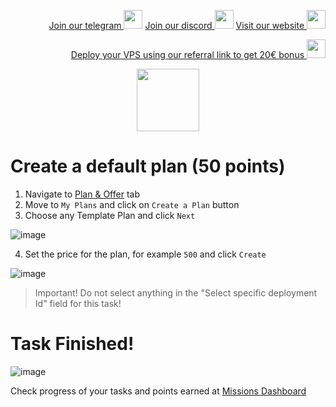 <p style="font-size:14px" align="right">
<a href="https://t.me/kjnotes" target="_blank">Join our telegram <img src="https://user-images.githubusercontent.com/50621007/183283867-56b4d69f-bc6e-4939-b00a-72aa019d1aea.png" width="30"/></a>
<a href="https://discord.gg/QmGfDKrA" target="_blank">Join our discord <img src="https://user-images.githubusercontent.com/50621007/176236430-53b0f4de-41ff-41f7-92a1-4233890a90c8.png" width="30"/></a>
<a href="https://kjnodes.com/" target="_blank">Visit our website <img src="https://user-images.githubusercontent.com/50621007/168689709-7e537ca6-b6b8-4adc-9bd0-186ea4ea4aed.png" width="30"/></a>
</p>

<p style="font-size:14px" align="right">
<a href="https://hetzner.cloud/?ref=y8pQKS2nNy7i" target="_blank">Deploy your VPS using our referral link to get 20€ bonus <img src="https://user-images.githubusercontent.com/50621007/174612278-11716b2a-d662-487e-8085-3686278dd869.png" width="30"/></a>
</p>

<p align="center">
  <img height="100" height="auto" src="https://user-images.githubusercontent.com/50621007/177323789-e6be59ae-0dfa-4e86-b3a8-028a4f0c465c.png">
</p>

# Create a default plan (50 points)
1. Navigate to [Plan & Offer](https://frontier.subquery.network/plans/service-agreements/ongoing) tab
2. Move to `My Plans` and click on `Create a Plan` button
3. Choose any Template Plan and click `Next`

![image](https://user-images.githubusercontent.com/50621007/177385368-c4377af6-4733-40e4-bb2a-b5c678f3c31c.png)

4. Set the price for the plan, for example `500` and click `Create`

![image](https://user-images.githubusercontent.com/50621007/177385890-8707b1e9-a382-4da7-a614-3398378510c4.png)

>Important! Do not select anything in the "Select specific deployment Id" field for this task!

# Task Finished!

![image](https://user-images.githubusercontent.com/50621007/177385948-ba87ab7d-6d0b-4bb9-99e0-1778d4c66252.png)

Check progress of your tasks and points earned at [Missions Dashboard](https://frontier.subquery.network/missions/my-missions)
